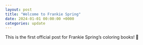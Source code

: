 ```yaml
---
layout: post
title: "Welcome to Frankie Spring"
date: 2024-01-01 00:00:00 +0000
categories: update
---
```


This is the first official post for Frankie Spring’s coloring books! 🎨
